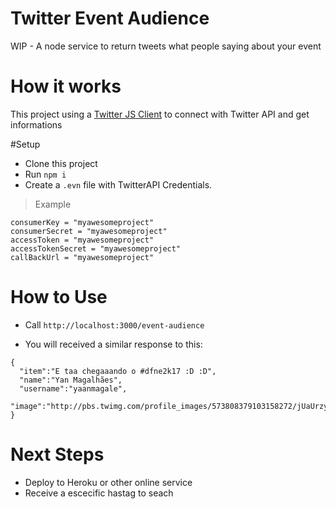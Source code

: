 # Twitter Event Audience

WIP - A node service to return tweets what people saying about your event

# How it works
This project using a [Twitter JS Client](https://github.com/BoyCook/TwitterJSClient) to connect with Twitter API and get informations

#Setup
- Clone this project
- Run `npm i`
- Create a `.evn` file with TwitterAPI Credentials.

> Example

```
consumerKey = "myawesomeproject"
consumerSecret = "myawesomeproject"
accessToken = "myawesomeproject"
accessTokenSecret = "myawesomeproject"
callBackUrl = "myawesomeproject"
```

# How to Use
- Call `http://localhost:3000/event-audience`

- You will received a similar response to this:

```
{  
  "item":"E taa chegaaando o #dfne2k17 :D :D",
  "name":"Yan Magalhães",
  "username":"yaanmagale",
  "image":"http://pbs.twimg.com/profile_images/573808379103158272/jUaUrzy4_normal.jpeg"
}
```   

# Next Steps
- Deploy to Heroku or other online service
- Receive a escecific hastag to seach
